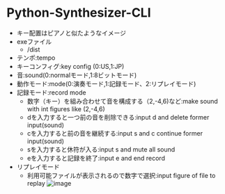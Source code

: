 # Python-Synthesizer-CLI
- キー配置はピアノと似たようなイメージ
- exeファイル
    - /dist 
- テンポ:tempo
- キーコンフィグ:key config (0:US,1:JP)
- 音:sound(0:normalモード,1:8ビットモード)
- 動作モード:mode(0:演奏モード,1:記録モード、2:リプレイモード)
- 記録モード:record mode
    - 数字（キー）を組み合わせて音を構成する（2,-4,6)など:make sound with int figures like (2,-4,6) 
    - dを入力すると一つ前の音を削除できる:input d and delete former input(sound)
    - cを入力すると前の音を継続する:input s and c continue former input(sound)
    - sを入力すると休符が入る:input s and mute all sound
    - eを入力すると記録を終了:input e and end record
- リプレイモード
    - 利用可能ファイルが表示されるので数字で選択:input figure of file to replay
![image](https://github.com/TAMIYANOMAR/python_synthesizer/assets/59043309/3a6ed3fa-7fc8-4037-a6b5-223071f851b3)
